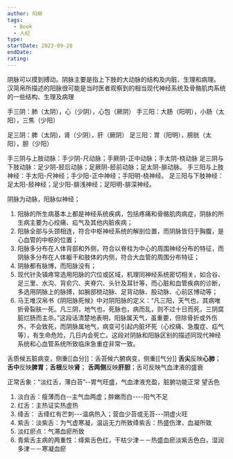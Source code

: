 ```yaml
---
author: 何柳
tags:
  - Book
  - 人纪
type: 
startDate: 2023-09-20
endDate: 
rating:
---
```

阴脉可以摸到搏动。阴脉主要是指上下肢的大动脉的结构及内脏、生理和病理。
汉简帛所描述的阳脉很可能是当时医者观察到的相当现代神经系统及骨骼肌肉系统的一些结构、生理及病理

手三阴：肺（太阴），心（少阴），心包（厥阴）
手三阳：大肠（阳明），小肠（太阳），三焦（少阳）

足三阴：脾（太阴)，肾（少阴），肝（厥阴）
足三阳：胃（阳明），膀胱（太阳），胆（少阳）


手三阴与上肢动脉：手少阴-尺动脉；手厥阴-正中动脉；手太阴-桡动脉
足三阴与下肢动脉：足少阴-胫后动脉；足厥阴-胫前动脉；足太阴-腓动脉。
手三阳与上肢神经：手太阳-尺神经；手少阳-正中神经；手阳明-桡神经。
足三阳与下肢神经：足太阳-胫神经；足少阳-腓浅神经；足阳明-腓深神经。


阴脉为动脉，阳脉似神经；
1. 阳脉的所生病基本上都是神经系统疾病，包括疼痛和骨骼肌肉病症，阴脉的所生病主要为心绞痛、疝气及其他内脏疾病；
2. 阳脉全部与头颈相连，符合中枢神经系统的解剖位置，而阴脉皆归于胸腹，是心血管的中枢的位置；
3. 阳脉多分布在人体背部和外侧，符合以脊柱为中心的周围神经分布的特征，而阴脉多分布在人体躯干和肢体的内侧，符合大血管的周围分布特征；
4. 阴脉都有脉博，而阳脉没有；
5. 现代针灸镇疼常选用阳脉的穴位或区域，机理同神经系统密切相关，如合谷、足三里、水沟、背俞穴、夹脊穴、头针及耳针等，而心脏和血管疾病的诊断，多选用阴脉上的脉搏，如腕部桡动脉、足背动脉、股动脉、心前区博动等；
6. 马王堆汉帛书《阴阳脉死候》中对阴阳脉的定义：“凡三阳，天气也，其病唯折骨裂肤一死。凡三阴，地气也，死脉也，病而乱，则不过十日而死，三阴腐脏烂肠而主杀。”这段话清楚地表明，阳脉属天气，虽重要，但除骨折或外伤外，不会致死，而阴脉属地气，病变可引起内脏坏死（心绞痛、急腹症、疝气等），有生命危险，几日内会死亡。这段对阴脉和阳脉区别的描述同现代神经系统和心血管系统所致临床急重症非常一致。







舌质候五脏病变，侧重[[血分]]：舌苔候六腑病变，侧重[[气分]]
**舌尖**反映**心肺**；**舌中**反映**脾胃**；**舌根**反映**肾**；
**舌两侧**反映**肝胆**；舌可反映气血津液的盛衰

正常舌象：“淡红舌，薄白苔”--胃气旺盛，气血津液充盈，脏腑功能正常
望舌色
1. 淡白舌：瘦薄而白--主气血两虚；胖嫩而白----阳气不足
2. 红舌：主热证实热虚热
3. 绛舌： 舌绛红有芒刺---温病热入；营血少苔或无苔---阴虚火旺
4. 紫舌：淡紫舌：为气虚寒凝，温运无力所致绛紫舌：热盛伤津，血凝所致
5. 淡红瘀点：气滞血瘀所致
6. 青紫舌主病的两重性：绛紫舌色红，干枯少津－－热盛血瘀淡紫舌色白，湿润多津－－寒凝血瘀

